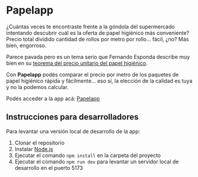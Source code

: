 # Papelapp

¿Cuántas veces te encontraste frente a la góndola del supermercado intentando descubrir cuál es la oferta de papel higiénico más conveniente? Precio total dividido cantidad de rollos por metro por rollo... fácil, ¿no? Más bien, engorroso.

Parece pavada pero es un tema serio que Fernando Esponda describe muy bien en su [teorema del precio unitario del papel higiénico](http://www.razonesypersonas.com/2021/03/teorema-del-precio-unitario-del-papel.html).

Con **Papelapp** podés comparar el precio por metro de los paquetes de papel higiénico rápida y fácilmente... eso sí, la elección de la calidad es tuya y no la podemos calcular.

Podés acceder a la app acá: [Papelapp](https://papelapp.ares.uy)

## Instrucciones para desarrolladores

Para levantar una versión local de desarrollo de la app:

1. Clonar el repositorio
2. Instalar [Node.js](https://nodejs.org)
3. Ejecutar el comando `npm install` en la carpeta del proyecto
4. Ejecutar el comando `npm run dev` para levantar un servidor local de desarrollo en el puerto 5173